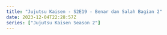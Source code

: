 ```yaml
---
title: "Jujutsu Kaisen - S2E19 - Benar dan Salah Bagian 2"
date: 2023-12-04T22:28:57Z
series: ["Jujutsu Kaisen Season 2"]
---
```



<mux-player stream-type="on-demand"
  src="https://kp3d-my.sharepoint.com/personal/ryoo_kp3d_onmicrosoft_com/_layouts/15/download.aspx?share=Eab-VAPI2rVBuoxR0GGOcL0BIV6HPUE3GxvJGOh3M5IdCA" prefer-playback="mse" controls>
  </mux-player>
  
  
  <script src="https://cdn.jsdelivr.net/npm/@mux/mux-player"></script>
  
 <script type="application/ld+json">
 {
  "@context": "https://schema.org/",
  "@type": "VideoObject",
  "name": "Jujutsu Kaisen - S2E19 - Benar dan Salah Bagian 2",
  "contentUrl": "https://stream.mux.com/Lv5ddMLpj00iXGkMKgAmMDsVmuQZhb2OdmKJikrSgNiI.m3u8",
  "thumbnailUrl": "https://graph.org/file/fccbbe529105363755e15.jpg?width=314&fit_mode=preserve&time=25",
  "uploadDate": "2023-12-04T22:28:57Z",
}

</script>